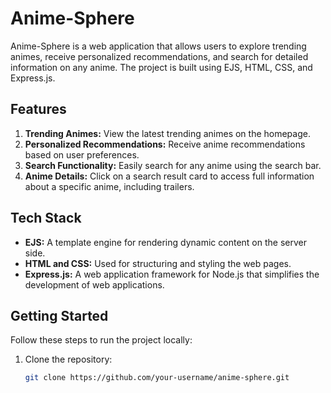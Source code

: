 # Anime-Sphere

Anime-Sphere is a web application that allows users to explore trending animes, receive personalized recommendations, and search for detailed information on any anime. The project is built using EJS, HTML, CSS, and Express.js.

## Features

1. **Trending Animes:** View the latest trending animes on the homepage.
2. **Personalized Recommendations:** Receive anime recommendations based on user preferences.
3. **Search Functionality:** Easily search for any anime using the search bar.
4. **Anime Details:** Click on a search result card to access full information about a specific anime, including trailers.

## Tech Stack

- **EJS:** A template engine for rendering dynamic content on the server side.
- **HTML and CSS:** Used for structuring and styling the web pages.
- **Express.js:** A web application framework for Node.js that simplifies the development of web applications.

## Getting Started

Follow these steps to run the project locally:

1. Clone the repository:

   ```bash
   git clone https://github.com/your-username/anime-sphere.git
